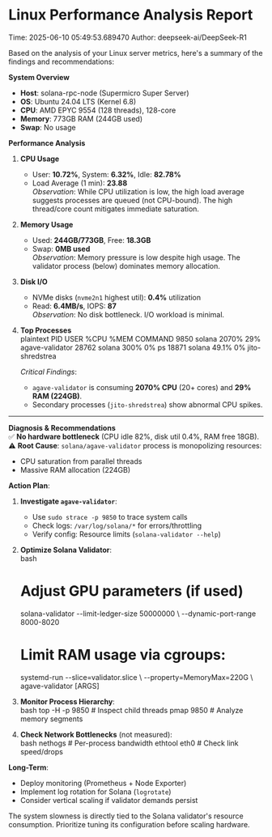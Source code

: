 # Linux Performance Analysis Report

Time: 2025-06-10 05:49:53.689470
Author: deepseek-ai/DeepSeek-R1

Based on the analysis of your Linux server metrics, here's a summary of the findings and recommendations:

**System Overview**  
- **Host**: solana-rpc-node (Supermicro Super Server)  
- **OS**: Ubuntu 24.04 LTS (Kernel 6.8)  
- **CPU**: AMD EPYC 9554 (128 threads), 128-core  
- **Memory**: 773GB RAM (244GB used)  
- **Swap**: No usage  

**Performance Analysis**  
1. **CPU Usage**  
   - User: **10.72%**, System: **6.32%**, Idle: **82.78%**  
   - Load Average (1 min): **23.88**  
   *Observation*: While CPU utilization is low, the high load average suggests processes are queued (not CPU-bound). The high thread/core count mitigates immediate saturation.

2. **Memory Usage**  
   - Used: **244GB/773GB**, Free: **18.3GB**  
   - Swap: **0MB used**  
   *Observation*: Memory pressure is low despite high usage. The validator process (below) dominates memory allocation.

3. **Disk I/O**  
   - NVMe disks (`nvme2n1` highest util): **0.4%** utilization  
   - Read: **6.4MB/s**, IOPS: **87**  
   *Observation*: No disk bottleneck. I/O workload is minimal.

4. **Top Processes**  
   plaintext
   PID     USER      %CPU   %MEM   COMMAND
   9850    solana    2070%  29%    agave-validator
   28762   solana    300%   0%     ps
   18871   solana    49.1%  0%     jito-shredstrea
     
   *Critical Findings*:  
   - `agave-validator` is consuming **2070% CPU** (20+ cores) and **29% RAM (224GB)**.  
   - Secondary processes (`jito-shredstrea`) show abnormal CPU spikes.

---

**Diagnosis & Recommendations**  
✅ **No hardware bottleneck** (CPU idle 82%, disk util 0.4%, RAM free 18GB).  
⚠️ **Root Cause**: `solana/agave-validator` process is monopolizing resources:  
- CPU saturation from parallel threads  
- Massive RAM allocation (224GB)  

**Action Plan**:  
1. **Investigate `agave-validator`**:  
   - Use `sudo strace -p 9850` to trace system calls  
   - Check logs: `/var/log/solana/*` for errors/throttling  
   - Verify config: Resource limits (`solana-validator --help`)

2. **Optimize Solana Validator**:  
   bash
   # Adjust GPU parameters (if used) 
   solana-validator --limit-ledger-size 50000000 \ 
                    --dynamic-port-range 8000-8020  
   # Limit RAM usage via cgroups:
   systemd-run --slice=validator.slice \ 
              --property=MemoryMax=220G \ 
              agave-validator [ARGS]
   

3. **Monitor Process Hierarchy**:  
   bash 
   top -H -p 9850  # Inspect child threads
   pmap 9850       # Analyze memory segments
   

4. **Check Network Bottlenecks** (not measured):  
   bash
   nethogs           # Per-process bandwidth
   ethtool eth0      # Check link speed/drops
   

**Long-Term**:  
- Deploy monitoring (Prometheus + Node Exporter)  
- Implement log rotation for Solana (`logrotate`)  
- Consider vertical scaling if validator demands persist  

The system slowness is directly tied to the Solana validator's resource consumption. Prioritize tuning its configuration before scaling hardware.

